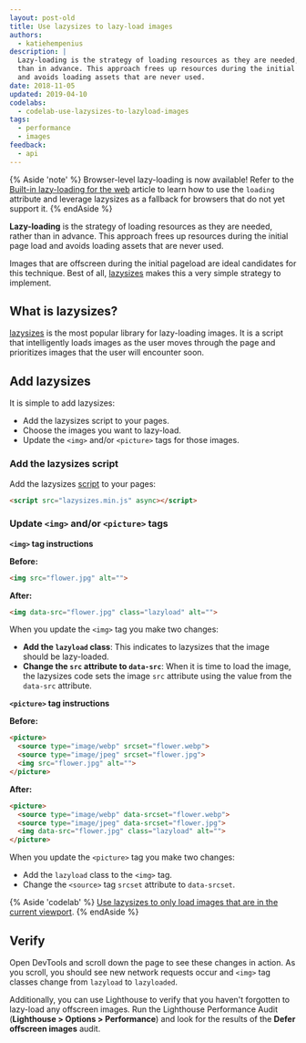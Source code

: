 ```yaml
---
layout: post-old
title: Use lazysizes to lazy-load images
authors:
  - katiehempenius
description: |
  Lazy-loading is the strategy of loading resources as they are needed, rather
  than in advance. This approach frees up resources during the initial page load
  and avoids loading assets that are never used.
date: 2018-11-05
updated: 2019-04-10
codelabs:
  - codelab-use-lazysizes-to-lazyload-images
tags:
  - performance
  - images
feedback:
  - api
---
```


{% Aside 'note' %}
  Browser-level lazy-loading is now available! Refer to the [Built-in lazy-loading for the
  web](/browser-level-image-lazy-loading/) article to learn how to use the `loading` attribute and leverage
  lazysizes as a fallback for browsers that do not yet support it.
{% endAside %}

**Lazy-loading** is the strategy of loading resources as they are needed, rather
than in advance. This approach frees up resources during the initial page load
and avoids loading assets that are never used.

Images that are offscreen during the initial pageload are ideal candidates for
this technique. Best of all, [lazysizes](https://github.com/aFarkas/lazysizes)
makes this a very simple strategy to implement.

## What is lazysizes?

[lazysizes](https://github.com/aFarkas/lazysizes) is the most popular library
for lazy-loading images. It is a script that intelligently loads images as the
user moves through the page and prioritizes images that the user will encounter
soon.

## Add lazysizes

It is simple to add lazysizes:

+  Add the lazysizes script to your pages.
+  Choose the images you want to lazy-load.
+  Update the `<img>` and/or `<picture>` tags for those images.

### Add the lazysizes script

Add the lazysizes
[script](https://github.com/aFarkas/lazysizes/blob/gh-pages/lazysizes.min.js) to
your pages:

```html
<script src="lazysizes.min.js" async></script>
```

### Update `<img>` and/or `<picture>` tags

**`<img>` tag instructions**

**Before:**
```html
<img src="flower.jpg" alt="">
```

**After:**
```html
<img data-src="flower.jpg" class="lazyload" alt="">
```

When you update the `<img>` tag you make two changes:

+  **Add the `lazyload` class**: This indicates to lazysizes that the
    image should be lazy-loaded.
+  **Change the `src` attribute to `data-src`**: When it is time to load the
    image, the lazysizes code sets the image `src` attribute using the value
    from the `data-src` attribute.

**`<picture>` tag instructions**

**Before:**
```html
<picture>
  <source type="image/webp" srcset="flower.webp">
  <source type="image/jpeg" srcset="flower.jpg">
  <img src="flower.jpg" alt="">
</picture>
```

**After:**
```html
<picture>
  <source type="image/webp" data-srcset="flower.webp">
  <source type="image/jpeg" data-srcset="flower.jpg">
  <img data-src="flower.jpg" class="lazyload" alt="">
</picture>
```

When you update the `<picture>` tag you make two changes:

+ Add the `lazyload` class to the `<img>` tag.
+ Change the `<source>` tag `srcset` attribute to `data-srcset`.

{% Aside 'codelab' %}
[Use lazysizes to only load images that are in the current viewport](/codelab-use-lazysizes-to-lazyload-images).
{% endAside %}

## Verify

Open DevTools and scroll down the page to see these changes in action. As you
scroll, you should see new network requests occur and `<img>` tag classes change
from `lazyload` to `lazyloaded`.

Additionally, you can use Lighthouse to verify that you haven't forgotten to
lazy-load any offscreen images. Run the Lighthouse Performance Audit
(**Lighthouse > Options > Performance**) and look for the results of the
**Defer offscreen images** audit.

